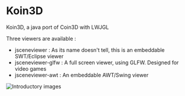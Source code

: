 # Koin3D
Koin3D, a java port of Coin3D with LWJGL

Three viewers are available :
- jsceneviewer : As its name doesn't tell, this is an embeddable SWT/Eclipse viewer
- jsceneviewer-glfw : A full screen viewer, using GLFW. Designed for video games
- jsceneviewer-awt : An embeddable AWT/Swing viewer

![Introductory images](/MtRainier.png)
